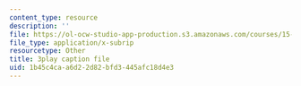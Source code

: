 ```yaml
---
content_type: resource
description: ''
file: https://ol-ocw-studio-app-production.s3.amazonaws.com/courses/15-071-the-analytics-edge-spring-2017/1b45c4caa6d22d82bfd3445afc18d4e3_D32g7Vv3_gA.srt
file_type: application/x-subrip
resourcetype: Other
title: 3play caption file
uid: 1b45c4ca-a6d2-2d82-bfd3-445afc18d4e3
---
```

